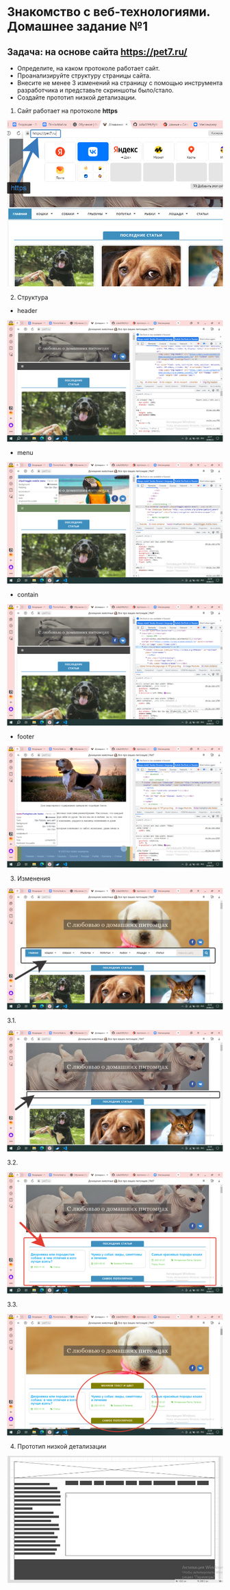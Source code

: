 # Знакомство с веб-технологиями. Домашнее задание №1
## Задача: на основе сайта https://pet7.ru/
- Определите, на каком протоколе работает сайт.
- Проанализируйте структуру страницы сайта.
- Внесите не менее 3 изменений на страницу с помощью инструмента разработчика и представьте скриншоты было/стало.
- Создайте прототип низкой детализации.

1. Сайт работает на протоколе **https**

![](2023-06-24_21-35-10.png)

2. Структура

* header

![](2023-06-24_22-17-35.png)

* menu

![](2023-06-24_22-19-16.png)

* contain

![](2023-06-24_22-18-03.png)

* footer

![](2023-06-24_22-18-46.png)

3. Изменения

![](2023-06-24_22-32-32.png)

3.1. 

![](2023-06-24_22-35-22.png)

3.2.

![](2023-06-24_22-37-20.png)

3.3. 

![](2023-06-24_22-39-54.png)

4. Прототип низкой детализации

![](2023-06-24_22-55-31.png)